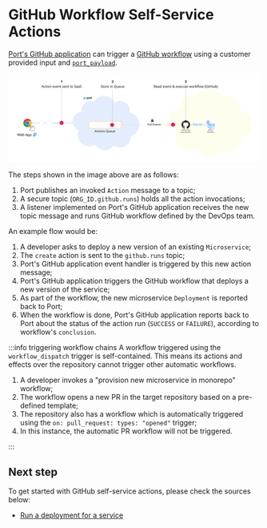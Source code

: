 # GitHub Workflow Self-Service Actions

[Port's GitHub application](../../build-your-software-catalog/sync-data-to-catalog/git-provider/github-exporter/installation.md) can trigger a [GitHub workflow](https://docs.github.com/en/actions/using-workflows) using a customer provided input and [`port_payload`](../../self-service-actions/self-service-actions-deep-dive/self-service-actions-deep-dive.md#action-message-structure).

![Port Kafka Architecture](../../../static/img/self-service-actions/portGithubWorkflowArchitecture.png)

The steps shown in the image above are as follows:

1. Port publishes an invoked `Action` message to a topic;
2. A secure topic (`ORG_ID.github.runs`) holds all the action invocations;
3. A listener implemented on Port's GitHub application receives the new topic message and runs GitHub workflow defined by the DevOps team.

An example flow would be:

1. A developer asks to deploy a new version of an existing `Microservice`;
2. The `create` action is sent to the `github.runs` topic;
3. Port's GitHub application event handler is triggered by this new action message;
4. Port's GitHub application triggers the GitHub workflow that deploys a new version of the service;
5. As part of the workflow, the new microservice `Deployment` is reported back to Port;
6. When the workflow is done, Port's GitHub application reports back to Port about the status of the action run (`SUCCESS` or `FAILURE`), according to workflow's `conclusion`.

:::info triggering workflow chains
A workflow triggered using the `workflow_dispatch` trigger is self-contained. This means its actions and effects over the repository cannot trigger other automatic workflows.

1. A developer invokes a "provision new microservice in monorepo" workflow;
2. The workflow opens a new PR in the target repository based on a pre-defined template;
3. The repository also has a workflow which is automatically triggered using the `on: pull_request: types: "opened"` trigger;
4. In this instance, the automatic PR workflow will not be triggered.

:::

## Next step

To get started with GitHub self-service actions, please check the sources below:

- [Run a deployment for a service](./examples/run-service-deployment.md)
